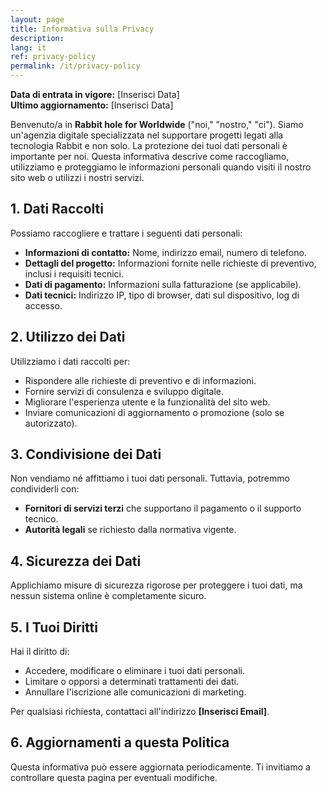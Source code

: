 ```yaml
---
layout: page
title: Informativa sulla Privacy
description:
lang: it
ref: privacy-policy
permalink: /it/privacy-policy
---
```


**Data di entrata in vigore:** [Inserisci Data]  
**Ultimo aggiornamento:** [Inserisci Data]  

Benvenuto/a in **Rabbit hole for Worldwide** ("noi," "nostro," "ci"). Siamo un'agenzia digitale specializzata nel supportare progetti legati alla tecnologia Rabbit e non solo. La protezione dei tuoi dati personali è importante per noi. Questa informativa descrive come raccogliamo, utilizziamo e proteggiamo le informazioni personali quando visiti il nostro sito web o utilizzi i nostri servizi.

## 1. Dati Raccolti
Possiamo raccogliere e trattare i seguenti dati personali:
- **Informazioni di contatto:** Nome, indirizzo email, numero di telefono.
- **Dettagli del progetto:** Informazioni fornite nelle richieste di preventivo, inclusi i requisiti tecnici.
- **Dati di pagamento:** Informazioni sulla fatturazione (se applicabile).
- **Dati tecnici:** Indirizzo IP, tipo di browser, dati sul dispositivo, log di accesso.

## 2. Utilizzo dei Dati
Utilizziamo i dati raccolti per:
- Rispondere alle richieste di preventivo e di informazioni.
- Fornire servizi di consulenza e sviluppo digitale.
- Migliorare l'esperienza utente e la funzionalità del sito web.
- Inviare comunicazioni di aggiornamento o promozione (solo se autorizzato).

## 3. Condivisione dei Dati
Non vendiamo né affittiamo i tuoi dati personali. Tuttavia, potremmo condividerli con:
- **Fornitori di servizi terzi** che supportano il pagamento o il supporto tecnico.
- **Autorità legali** se richiesto dalla normativa vigente.

## 4. Sicurezza dei Dati
Applichiamo misure di sicurezza rigorose per proteggere i tuoi dati, ma nessun sistema online è completamente sicuro.

## 5. I Tuoi Diritti
Hai il diritto di:
- Accedere, modificare o eliminare i tuoi dati personali.
- Limitare o opporsi a determinati trattamenti dei dati.
- Annullare l'iscrizione alle comunicazioni di marketing.

Per qualsiasi richiesta, contattaci all'indirizzo **[Inserisci Email]**.

## 6. Aggiornamenti a questa Politica
Questa informativa può essere aggiornata periodicamente. Ti invitiamo a controllare questa pagina per eventuali modifiche.